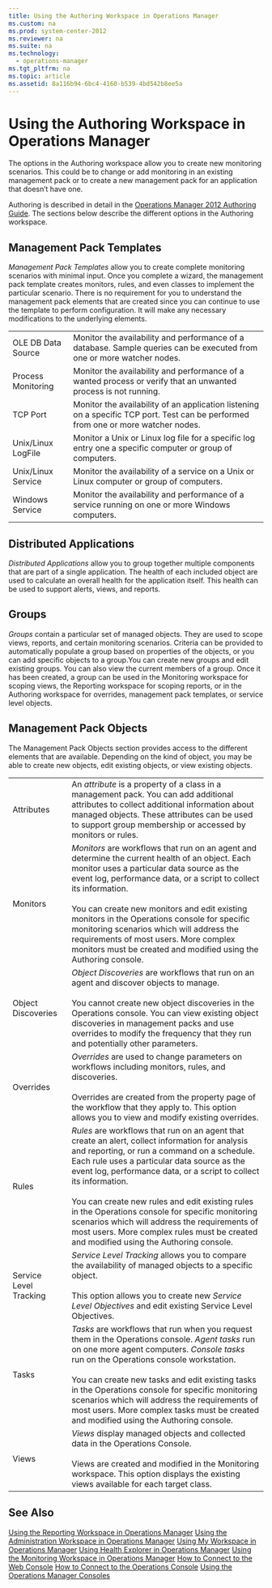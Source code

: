 ```yaml
---
title: Using the Authoring Workspace in Operations Manager
ms.custom: na
ms.prod: system-center-2012
ms.reviewer: na
ms.suite: na
ms.technology: 
  - operations-manager
ms.tgt_pltfrm: na
ms.topic: article
ms.assetid: 8a116b94-6bc4-4160-b539-4bd542b8ee5a
---
```

# Using the Authoring Workspace in Operations Manager
The options in the Authoring workspace allow you to create new monitoring scenarios. This could be to change or add monitoring in an existing management pack or to create a new management pack for an application that doesn’t have one.

Authoring is described in detail in the [Operations Manager 2012 Authoring Guide](http://go.microsoft.com/fwlink/p/?LinkID=212377). The sections below describe the different options in the Authoring workspace.

## Management Pack Templates
*Management Pack Templates* allow you to create complete monitoring scenarios with minimal input. Once you complete a wizard, the management pack template creates monitors, rules, and even classes to implement the particular scenario. There is no requirement for you to understand the management pack elements that are created since you can continue to use the template to perform configuration. It will make any necessary modifications to the underlying elements.

|||
|-|-|
|OLE DB Data Source|Monitor the availability and performance of a database. Sample queries can be executed from one or more watcher nodes.|
|Process Monitoring|Monitor the availability and performance of a wanted process or verify that an unwanted process is not running.|
|TCP Port|Monitor the availability of an application listening on a specific TCP port. Test can be performed from one or more watcher nodes.|
|Unix\/Linux LogFile|Monitor a Unix or Linux log file for a specific log entry one a specific computer or group of computers.|
|Unix\/Linux Service|Monitor the availability of a service on a Unix or Linux computer or group of computers.|
|Windows Service|Monitor the availability and performance of a service running on one or more Windows computers.|

## Distributed Applications
*Distributed Applications* allow you to group together multiple components that are part of a single application. The health of each included object are used to calculate an overall health for the application itself. This health can be used to support alerts, views, and reports.

## Groups
*Groups* contain a particular set of managed objects. They are used to scope views, reports, and certain monitoring scenarios. Criteria can be provided to automatically populate a group based on properties of the objects, or you can add specific objects to a group.You can create new groups and edit existing groups. You can also view the current members of a group. Once it has been created, a group can be used in the Monitoring workspace for scoping views, the Reporting workspace for scoping reports, or in the Authoring workspace for overrides, management pack templates, or service level objects.

## Management Pack Objects
The Management Pack Objects section provides access to the different elements that are available. Depending on the kind of object, you may be able to create new objects, edit existing objects, or view existing objects.

|||
|-|-|
|Attributes|An *attribute* is a property of a class in a management pack. You can add additional attributes to collect additional information about managed objects. These attributes can be used to support group membership or accessed by monitors or rules.|
|Monitors|*Monitors* are workflows that run on an agent and determine the current health of an object. Each monitor uses a particular data source as the event log, performance data, or a script to collect its information.<br /><br />You can create new monitors and edit existing monitors in the Operations console for specific monitoring scenarios which will address the requirements of most users. More complex monitors must be created and modified using the Authoring console.|
|Object Discoveries|*Object Discoveries* are workflows that run on an agent and discover objects to manage.<br /><br />You cannot create new object discoveries in the Operations console. You can view existing object discoveries in management packs and use overrides to modify the frequency that they run and potentially other parameters.|
|Overrides|*Overrides* are used to change parameters on workflows including monitors, rules, and discoveries.<br /><br />Overrides are created from the property page of the workflow that they apply to. This option allows you to view and modify existing overrides.|
|Rules|*Rules* are workflows that run on an agent that create an alert, collect information for analysis and reporting, or run a command on a schedule. Each rule uses a particular data source as the event log, performance data, or a script to collect its information.<br /><br />You can create new rules and edit existing rules in the Operations console for specific monitoring scenarios which will address the requirements of most users. More complex rules must be created and modified using the Authoring console.|
|Service Level Tracking|*Service Level Tracking* allows you to compare the availability of managed objects to a specific object.<br /><br />This option allows you to create new *Service Level Objectives* and edit existing Service Level Objectives.|
|Tasks|*Tasks* are workflows that run when you request them in the Operations console. *Agent tasks* run on one more agent computers. *Console tasks* run on the Operations console workstation.<br /><br />You can create new tasks and edit existing tasks in the Operations console for specific monitoring scenarios which will address the requirements of most users. More complex tasks must be created and modified using the Authoring console.|
|Views|*Views* display managed objects and collected data in the Operations Console.<br /><br />Views are created and modified in the Monitoring workspace. This option displays the existing views available for each target class.|

## See Also
[Using the Reporting Workspace in Operations Manager](Using-the-Reporting-Workspace-in-Operations-Manager.md)
[Using the Administration Workspace in Operations Manager](Using-the-Administration-Workspace-in-Operations-Manager.md)
[Using My Workspace in Operations Manager](Using-My-Workspace-in-Operations-Manager.md)
[Using Health Explorer in Operations Manager](Using-Health-Explorer-in-Operations-Manager.md)
[Using the Monitoring Workspace in Operations Manager](Using-the-Monitoring-Workspace-in-Operations-Manager.md)
[How to Connect to the Web Console](How-to-Connect-to-the-Web-Console.md)
[How to Connect to the Operations Console](How-to-Connect-to-the-Operations-Console.md)
[Using the Operations Manager Consoles](Using-the-Operations-Manager-Consoles.md)


